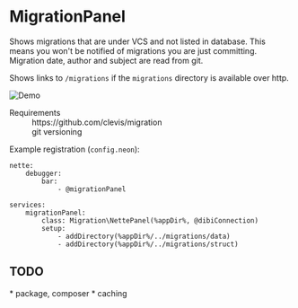 <h1>MigrationPanel</h1>

Shows migrations that are under VCS and not listed in database. This means you won't be notified of migrations you are just committing. Migration date, author and subject are read from git.

Shows links to `/migrations` if the `migrations` directory is available over http.

<a>![Demo](http://i39.tinypic.com/jv6nw2.png)</a>

<dl>
	<dt>Requirements</dt>
	<dd>https://github.com/clevis/migration</dd>
	<dd>git versioning</dd>
</dl>

Example registration (`config.neon`):
```
nette:
	debugger:
		bar:
			- @migrationPanel

services:
	migrationPanel:
		class: Migration\NettePanel(%appDir%, @dibiConnection)
		setup:
			- addDirectory(%appDir%/../migrations/data)
			- addDirectory(%appDir%/../migrations/struct)
```

<h2>TODO</h2>
* package, composer
* caching
